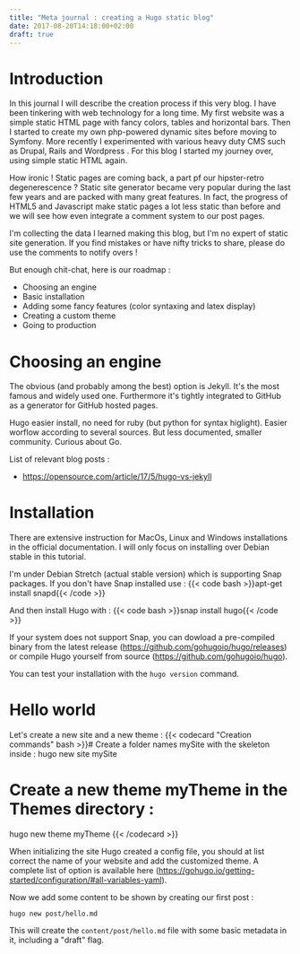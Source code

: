 ```yaml
---
title: "Meta journal : creating a Hugo static blog"
date: 2017-08-20T14:18:00+02:00
draft: true
---
```

# Introduction
In this journal I will describe the creation process if this very blog. I have been tinkering with web technology for a long time. My first website was a simple static HTML page with fancy colors, tables and horizontal bars. Then I started to create  my own php-powered dynamic sites before moving to Symfony. More recently I experimented with various heavy duty CMS such as Drupal, Rails and Wordpress . For this blog I started my journey over, using simple static HTML again.

How ironic ! Static pages are coming back, a part pf our hipster-retro degenerescence ? Static site generator became very popular during the last few years and are packed with many great features. In fact, the progress of HTML5 and Javascript make static pages a lot less static than before and we will see how even integrate a comment system to our post pages.

I'm collecting the data I learned making this blog, but I'm no expert of static site generation. If you find mistakes or have nifty tricks to share, please do use the comments to notify overs !

But enough chit-chat, here is our roadmap :

* Choosing an engine
* Basic installation
* Adding some fancy features (color syntaxing and latex display)
* Creating a custom theme
* Going to production

# Choosing an engine
The obvious (and probably among the best) option is Jekyll. It's the most famous and widely used one. Furthermore it's tightly integrated to GitHub as a generator for GitHub hosted pages.

Hugo easier install, no need for ruby (but python for syntax higlight). Easier worflow according to several sources. But less documented, smaller community. Curious about Go.

List of relevant blog posts :

* https://opensource.com/article/17/5/hugo-vs-jekyll

# Installation

There are extensive instruction for MacOs, Linux and Windows installations in the official documentation. I will only focus on installing over Debian stable in this tutorial.

I'm under Debian Stretch (actual stable version) which is supporting Snap packages. If you don't have Snap installed use :
{{< code bash >}}apt-get install snapd{{< /code >}}

And then install Hugo with :
{{< code bash >}}snap install hugo{{< /code >}}

If your system does not support Snap, you can dowload a pre-compiled binary from the latest release (https://github.com/gohugoio/hugo/releases) or compile Hugo yourself from source (https://github.com/gohugoio/hugo).

You can test your installation with the `hugo version` command.

# Hello world

Let's create a new site  and a new theme :
{{< codecard "Creation commands" bash >}}# Create a folder names mySite with the skeleton inside :
hugo new site mySite
# Create a new theme myTheme in the Themes directory :
hugo new theme myTheme
{{< /codecard >}}

When initializing the site Hugo created a config file, you should at list correct the name of your website and add the customized theme. A complete list of option is available here (https://gohugo.io/getting-started/configuration/#all-variables-yaml).



Now we add some content to be shown by creating our first post :

    hugo new post/hello.md

This will create the `content/post/hello.md` file with some basic metadata in it, including a "draft" flag.
